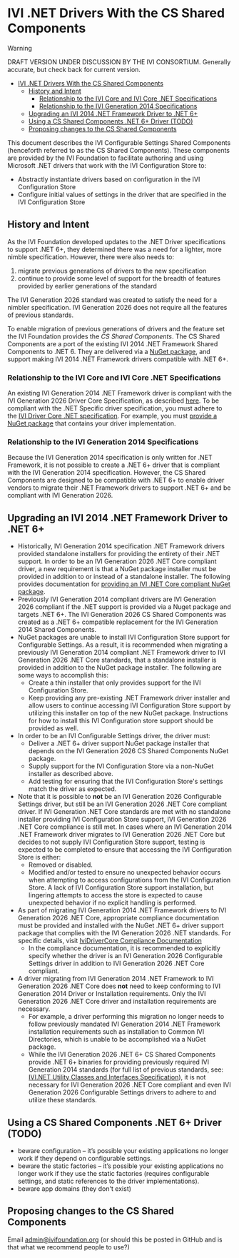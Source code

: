# IVI .NET Drivers With the CS Shared Components

> [!WARNING]
> DRAFT VERSION UNDER DISCUSSION BY THE IVI CONSORTIUM.  Generally accurate, but check back for current version.

- [IVI .NET Drivers With the CS Shared Components](#ivi-net-drivers-with-the-cs-shared-components)
  - [History and Intent](#history-and-intent)
    - [Relationship to the IVI Core and IVI Core .NET Specifications](#relationship-to-the-ivi-core-and-ivi-core-net-specifications)
    - [Relationship to the IVI Generation 2014 Specifications](#relationship-to-the-ivi-generation-2014-specifications)
  - [Upgrading an IVI 2014 .NET Framework Driver to .NET 6+](#upgrading-an-ivi-2014-net-framework-driver-to-net-6)
  - [Using a CS Shared Components .NET 6+ Driver (TODO)](#using-a-cs-shared-components-net-6-driver-todo)
  - [Proposing changes to the CS Shared Components](#proposing-changes-to-the-cs-shared-components)

This document describes the IVI Configurable Settings Shared Components (henceforth referred to as the CS Shared Components). These components are provided by the IVI Foundation to facilitate authoring and using Microsoft .NET drivers that work with the IVI Configuration Store to:

- Abstractly instantiate drivers based on configuration in the IVI Configuration Store
- Configure initial values of settings in the driver that are specified in the IVI Configuration Store

## History and Intent

As the IVI Foundation developed updates to the .NET Driver specifications to support .NET 6+, they determined there was a need for a lighter, more nimble specification. However, there were also needs to:

1. migrate previous generations of drivers to the new specification
2. continue to provide some level of support for the breadth of features provided by earlier generations of the standard

The IVI Generation 2026 standard was created to satisfy the need for a nimbler specification. IVI Generation 2026 does not require all the features of previous standards.

To enable migration of previous generations of drivers and the feature set the IVI Foundation provides the _CS Shared Components_. The CS Shared Components are a port of the existing IVI 2014 .NET Framework Shared Components to .NET 6. They are delivered via a [NuGet package](https://nuget.org), and support making IVI 2014 .NET Framework drivers compatible with .NET 6+.

### Relationship to the IVI Core and IVI Core .NET Specifications

An existing IVI Generation 2014 .NET Framework driver is compliant with the IVI Generation 2026 Driver Core Specification, as described [here](https://github.com/IviFoundation/IviDriver/blob/main/IviDriverCore/1.0/Spec/IviDriverCore.md). To be compliant with the .NET Specific driver specification, you must adhere to the [IVI Driver Core .NET specification](https://github.com/IviFoundation/IviDriver/blob/main/IviDriverNet/1.0/Spec/IviDriverNet.md). For example, you must [provide a NuGet package](https://github.com/IviFoundation/IviDriver/blob/main/IviDriverNet/1.0/Spec/IviDriverNet.md#packaging-requirements-for-net-6) that contains your driver implementation.

### Relationship to the IVI Generation 2014 Specifications

Because the IVI Generation 2014 specification is only written for .NET Framework, it is not possible to create a .NET 6+ driver that is compliant with the IVI Generation 2014 specification. However, the CS Shared Components are designed to be compatible with .NET 6+ to enable driver vendors to migrate their .NET Framework drivers to support .NET 6+ and be compliant with IVI Generation 2026.

## Upgrading an IVI 2014 .NET Framework Driver to .NET 6+

- Historically, IVI Generation 2014 specification .NET Framework drivers provided standalone installers for providing the entirety of their .NET support. In order to be an IVI Generation 2026 .NET Core compliant driver, a new requirement is that a NuGet package installer must be provided in addition to or instead of a standalone installer. The following provides documentation for [providing an IVI .NET Core compliant NuGet package](https://github.com/IviFoundation/IviDriver/blob/main/IviDriverNet/1.0/Spec/IviDriverNet.md#packaging-requirements-for-net-6).
- Previously IVI Generation 2014 compliant drivers are IVI Generation 2026 compliant if the .NET support is provided via a Nuget package and targets .NET 6+. The IVI Generation 2026 CS Shared Components was created as a .NET 6+ compatible replacement for the IVI Generation 2014 Shared Components.
- NuGet packages are unable to install IVI Configuration Store support for Configurable Settings. As a result, it is recommended when migrating a previously IVI Generation 2014 compliant .NET Framework driver to IVI Generation 2026 .NET Core standards, that a standalone installer is provided in addition to the NuGet package installer. The following are some ways to accomplish this:
  - Create a thin installer that only provides support for the IVI Configuration Store.
  - Keep providing any pre-existing .NET Framework driver installer and allow users to continue accessing IVI Configuration Store support by utilizing this installer on top of the new NuGet package. Instructions for how to install this IVI Configuration store support should be provided as well.
- In order to be an IVI Configurable Settings driver, the driver must:
  - Deliver a .NET 6+ driver support NuGet package installer that depends on the IVI Generation 2026 CS Shared Components NuGet package.
  - Supply support for the IVI Configuration Store via a non-NuGet installer as described above.
  - Add testing for ensuring that the IVI Configuration Store's settings match the driver as expected.
- Note that it is possible to **not** be an IVI Generation 2026 Configurable Settings driver, but still be an IVI Generation 2026 .NET Core compliant driver. If IVI Generation .NET Core standards are met with no standalone installer providing IVI Configuration Store support, IVI Generation 2026 .NET Core compliance is still met. In cases where an IVI Generation 2014 .NET Framework driver migrates to IVI Generation 2026 .NET Core but decides to not supply IVI Configuration Store support, testing is expected to be completed to ensure that accessing the IVI Configuration Store is either:
  - Removed or disabled.
  - Modified and/or tested to ensure no unexpected behavior occurs when attempting to access configurations from the IVI Configuration Store. A lack of IVI Configuration Store support installation, but lingering attempts to access the store is expected to cause unexpected behavior if no explicit handling is performed.
- As part of migrating IVI Generation 2014 .NET Framework drivers to IVI Generation 2026 .NET Core, appropriate compliance documentation must be provided and installed with the NuGet .NET 6+ driver support package that complies with the IVI Generation 2026 .NET standards. For specific details, visit [IviDriverCore Compliance Documentation](https://github.com/IviFoundation/IviDrivers/blob/main/IviDriverCore/1.0/Spec/IviDriverCore.md#compliance-documentation)
  - In the compliance documentation, it is recommended to explicitly specify whether the driver is an IVI Generation 2026 Configurable Settings driver in addition to IVI Generation 2026 .NET Core compliant.
- A driver migrating from IVI Generation 2014 .NET Framework to IVI Generation 2026 .NET Core does **not** need to keep conforming to IVI Generation 2014 Driver or Installation requirements. Only the IVI Generation 2026 .NET Core driver and installation requirements are necessary.
  - For example, a driver performing this migration no longer needs to follow previously mandated IVI Generation 2014 .NET Framework installation requirements such as installation to Common IVI Directories, which is unable to be accomplished via a NuGet package.
  - While the IVI Generation 2026 .NET 6+ CS Shared Components provide .NET 6+ binaries for providing previously required IVI Generation 2014 standards (for full list of previous standards, see: [IVI.NET Utility Classes and Interfaces Specification](https://www.ivifoundation.org/downloads/Architecture%20Specifications/IVI-3%2018_%20NET_Utility_Classes_and_Interfaces_2016-02-26.pdf)), it is not necessary for IVI Generation 2026 .NET Core compliant and even IVI Generation 2026 Configurable Settings drivers to adhere to and utilize these standards.


## Using a CS Shared Components .NET 6+ Driver (TODO)

- beware configuration – it’s possible your existing applications no longer work if they depend on configurable settings.
- beware the static factories – it’s possible your existing applications no longer work if they use the static factories (requires configurable settings, and static references to the driver implementations).
- beware app domains (they don't exist)

## Proposing changes to the CS Shared Components

Email admin@ivifoundation.org (or should this be posted in GitHub and is that what we recommend people to use?)
